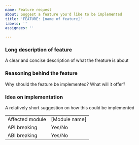 ```yaml
---
name: Feature request
about: Suggest a feature you'd like to be implemented
title: 'FEATURE: [name of feature]'
labels: ''
assignees: ''

---
```


### Long description of feature
A clear and concise description of what the freature is about

### Reasoning behind the feature
Why should the feature be implemented? What will it offer?

### Idea on implementation
A relatively short suggestion on how this could be implemented

|                              |                          |
| ------------------- | ----------------- |
| Affected module | [Module name]  |
| API breaking | Yes/No |
| ABI breaking | Yes/No |
